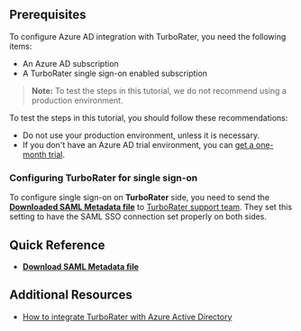 ## Prerequisites

To configure Azure AD integration with TurboRater, you need the following items:

- An Azure AD subscription
- A TurboRater single sign-on enabled subscription

> **Note:**
> To test the steps in this tutorial, we do not recommend using a production environment.

To test the steps in this tutorial, you should follow these recommendations:

- Do not use your production environment, unless it is necessary.
- If you don't have an Azure AD trial environment, you can [get a one-month trial](https://azure.microsoft.com/pricing/free-trial/).

### Configuring TurboRater for single sign-on

To configure single sign-on on **TurboRater** side, you need to send the **[Downloaded SAML Metadata file](%metadata:metadataDownloadUrl%)** to [TurboRater support team](https://www.getitc.com/support). They set this setting to have the SAML SSO connection set properly on both sides.

## Quick Reference

* **[Download SAML Metadata file](%metadata:metadataDownloadUrl%)**

## Additional Resources

* [How to integrate TurboRater with Azure Active Directory](https://docs.microsoft.com/azure/active-directory/active-directory-saas-turborater-tutorial)

